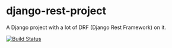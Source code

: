 # django-rest-project

A Django project with a lot of DRF (Django Rest Framework) on it.

[![Build Status](https://travis-ci.com/franciscowendel/django-rest-project.svg?branch=main)](https://travis-ci.com/franciscowendel/django-rest-project)